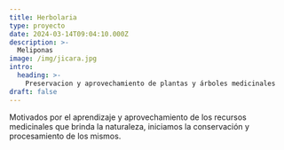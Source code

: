 ```yaml
---
title: Herbolaria
type: proyecto
date: 2024-03-14T09:04:10.000Z
description: >-
  Meliponas
image: /img/jicara.jpg
intro:
  heading: >-
    Preservacion y aprovechamiento de plantas y árboles medicinales 
draft: false
---
```


Motivados por el aprendizaje y aprovechamiento de los recursos medicinales
que brinda la naturaleza, iniciamos la conservación y procesamiento de los mismos.


